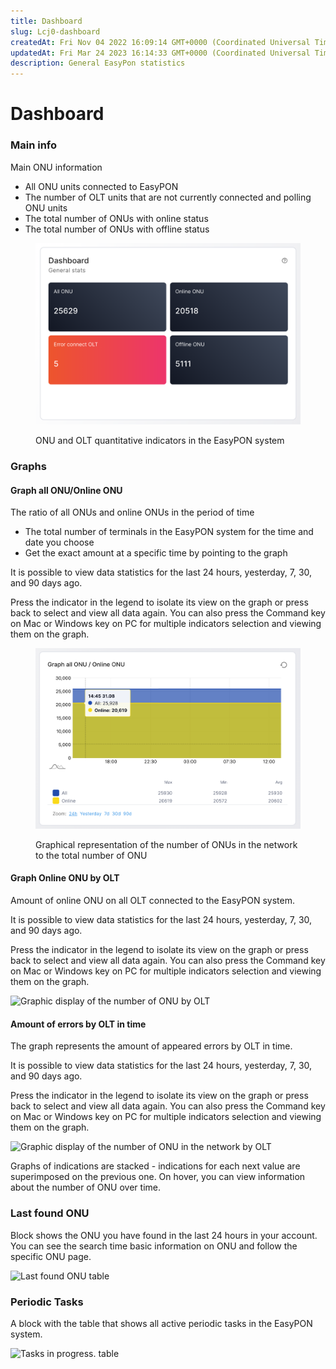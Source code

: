 ```yaml
---
title: Dashboard
slug: Lcj0-dashboard
createdAt: Fri Nov 04 2022 16:09:14 GMT+0000 (Coordinated Universal Time)
updatedAt: Fri Mar 24 2023 16:14:33 GMT+0000 (Coordinated Universal Time)
description: General EasyPon statistics
---
```


# Dashboard

### Main info

Main ONU information

* All ONU units connected to EasyPON
* The number of OLT units that are not currently connected and polling ONU units
* The total number of ONUs with online status
* The total number of ONUs with offline status

<figure><img src=".gitbook/assets/Screenshot 2023-09-01 at 16.23.44.png" alt=""><figcaption><p>ONU and OLT quantitative indicators in the EasyPON system</p></figcaption></figure>

### Graphs

#### Graph all ONU/Online ONU

The ratio of all ONUs and online ONUs in the period of time

* The total number of terminals in the EasyPON system for the time and date you choose
* Get the exact amount at a specific time by pointing to the graph

It is possible to view data statistics for the last 24 hours, yesterday, 7, 30, and 90 days ago.

Press the indicator in the legend to isolate its view on the graph or press back to select and view all data again. You can also press the Command key on Mac or Windows key on PC for multiple indicators selection and viewing them on the graph.

<figure><img src=".gitbook/assets/Screenshot 2023-09-01 at 16.27.12.png" alt=""><figcaption><p>Graphical representation of the number of ONUs in the network to the total number of ONU</p></figcaption></figure>

#### Graph Online ONU by OLT

Amount of online ONU on all OLT connected to the EasyPON system.

It is possible to view data statistics for the last 24 hours, yesterday, 7, 30, and 90 days ago.

Press the indicator in the legend to isolate its view on the graph or press back to select and view all data again. You can also press the Command key on Mac or Windows key on PC for multiple indicators selection and viewing them on the graph.

![Graphic display of the number of ONU by OLT](.gitbook/assets/DSWU76njw04\_EEl8ASxd7\_screenshot-2023-01-28-at-221501.png)

#### Amount of errors by OLT in time

The graph represents the amount of appeared errors by OLT in time.

It is possible to view data statistics for the last 24 hours, yesterday, 7, 30, and 90 days ago.

Press the indicator in the legend to isolate its view on the graph or press back to select and view all data again. You can also press the Command key on Mac or Windows key on PC for multiple indicators selection and viewing them on the graph.

![Graphic display of the number of ONU in the network by OLT](.gitbook/assets/-CKYcJ5vzYBqTdkFIoRSx\_screenshot-2023-01-28-at-222001.png)

Graphs of indications are stacked - indications for each next value are superimposed on the previous one. On hover, you can view information about the number of ONU over time.

### Last found ONU

Block shows the ONU you have found in the last 24 hours in your account. You can see the search time basic information on ONU and follow the specific ONU page.

![Last found ONU table](.gitbook/assets/SXSRrfS2CQUF36B7Mm\_e6\_screenshot-2023-01-28-at-222612.png)

### Periodic Tasks

A block with the table that shows all active periodic tasks in the EasyPON system.

![Tasks in progress. table](.gitbook/assets/0q3LbS1VUgzuc0ps4qtyN\_screenshot-2022-11-10-at-174525.png)
